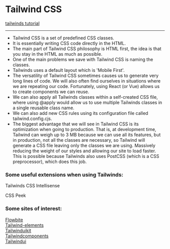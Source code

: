 # Tailwind CSS


[tailwinds tutorial](https://github.com/thusspokedata/tailwind-sandbox/tree/main/tailwind-sandbox-done)

<hr/>
<ul>
<li>Tailwind CSS is a set of predefined CSS classes.</li>
<li>It is essentially writing CSS code directly in the HTML.</li>
<li>The main part of Tailwind CSS philosophy is HTML first, the idea is that you stay in the HTML as much as possible.</li>
<li>One of the main problems we save with Tailwind CSS is naming the classes.</li>
<li>Tailwinds uses a default layout which is 'Mobile First'.</li>
<li>The versatility of Tailwind CSS sometimes causes us to generate very long lines of code. We will also often find ourselves in situations where we are repeating our code. Fortunately, using React (or Vue) allows us to create components we can reuse.</li>
<li>We can also apply all Tailwinds classes within a self-created CSS file, where using @apply would allow us to use multiple Tailwinds classes in a single reusable class name.</li>
<li>We can also add new CSS rules using its configuration file called tailwind.config.cjs.</li>
<li>The biggest advantage that we will see in Tailwind CSS is its optimization when going to production. That is, at development time, Tailwind can weigh up to 3 MB because we can use all its features, but in production, not all the classes are necessary, so Tailwind will generate a CSS file leaving only the classes we are using. Massively reducing the weight of our styles and allowing our site to load faster. This is possible because Tailwinds also uses PostCSS (which is a CSS preprocessor), which does this job.</li>
</ul>

<h3>Some useful extensions when using Tailwinds:</h3>

<p>Tailwinds CSS Intellisense</p>
<p>CSS Peek</p>

<h3>Some sites of interest:</h3>

<a href="https://flowbite.com" target="_blank">Flowbite</a><br>
<a href="https://tailwind-elements.com" target="_blank">Tailwind-elements</a><br>
<a href="https://tailwinduikit.com" target="_blank">Tailwinduikit</a><br>
<a href="https://tailwindcomponents.com" target="_blank">Tailwindcomponents</a><br>
<a href="https://tailwindui.com" target="_blank">Tailwindui</a><br>


